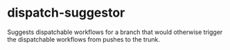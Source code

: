 # dispatch-suggestor
Suggests dispatchable workflows for a branch that would otherwise trigger the dispatchable workflows from pushes to the trunk.
